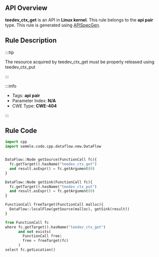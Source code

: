 ---
---


## API Overview
**teedev_ctx_get** is an API in **Linux kernel**. This rule belongs to the **api pair** type. This rule is generated using [APISpecGen](../../tools/APISpecGen).
## Rule Description

:::tip

The resource acquired by teedev_ctx_get must be properly released using teedev_ctx_put

:::

:::info

- Tags: **api pair**
- Parameter Index: **N/A**
- CWE Type: **CWE-404**

:::

## Rule Code
```python
import cpp
import semmle.code.cpp.dataflow.new.DataFlow


DataFlow::Node getSource(FunctionCall fc){
  fc.getTarget().hasName("teedev_ctx_get")
  and result.asExpr() = fc.getArgument(0)
}

DataFlow::Node getSink(FunctionCall fc){
  fc.getTarget().hasName("teedev_ctx_put")
  and result.asExpr() = fc.getArgument(0)
}

FunctionCall freeTarget(FunctionCall malloc){
  DataFlow::localFlow(getSource(malloc), getSink(result))
}

from FunctionCall fc
where fc.getTarget().hasName("teedev_ctx_get")
      and not exists(
        FunctionCall free| 
        free = freeTarget(fc)
      )
select fc.getLocation()

    
```